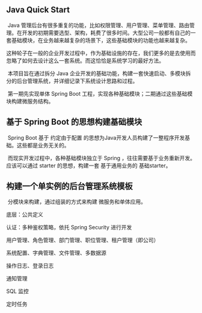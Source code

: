 ## Java Quick Start

​	Java 管理后台有很多重复的功能，比如权限管理、用户管理、菜单管理、路由管理。在开发的初期需要选型、架构，耗费了很多时间。大型公司一般都有自己的一套基础模块，在业务越来越复杂的场景下，这些基础模块的功能也越来越复杂。

​	这种轮子在一般的企业开发过程中，作为基础设施的存在，我们更多的是去使用而忽略了如何去设计这么一套系统。而这恰恰是系统学习的最好方法。

​	本项目旨在通过拆分 Java 企业开发的基础功能，构建一套快速启动、多模块拆分的后台管理系统，并详细记录下系统设计思路和过程。

​	第一期先实现单体 Spring Boot 工程，实现各种基础模块；二期通过这些基础模块构建微服务结构。



## 基于 Spring Boot 的思想构建基础模块

​	Spring Boot 基于 约定由于配置 的思想为Java开发人员构建了一整程序开发基础。这些都是业务无关的。

​	而现实开发过程中，各种基础模块独立于 Spring ，往往需要基于业务重新开发。应该可以通过 starter 的思想，构建一套 基于通用业务的 基础starter。



## 构建一个单实例的后台管理系统模板

​	分模块来构建，通过组装的方式来构建 微服务和单体应用。



底层：公共定义

认证：多种鉴权策略，依托 Spring Security 进行开发



用户管理、角色管理、部门管理、职位管理、租户管理（即公司）	

系统配置、字典管理、文件管理、多数据源

操作日志、登录日志

通知管理

SQL 监控

定时任务





 

